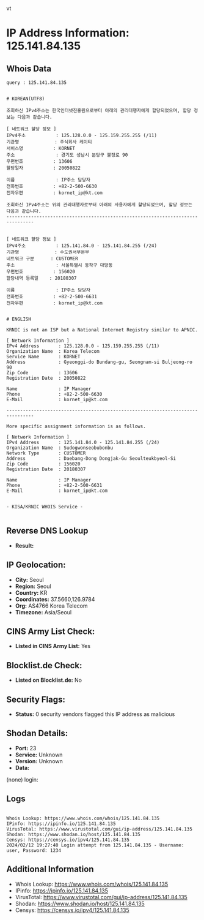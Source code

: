 vt
# IP Address Information: 125.141.84.135

## Whois Data
```
query : 125.141.84.135


# KOREAN(UTF8)

조회하신 IPv4주소는 한국인터넷진흥원으로부터 아래의 관리대행자에게 할당되었으며, 할당 정보는 다음과 같습니다.

[ 네트워크 할당 정보 ]
IPv4주소           : 125.128.0.0 - 125.159.255.255 (/11)
기관명             : 주식회사 케이티
서비스명           : KORNET
주소               : 경기도 성남시 분당구 불정로 90
우편번호           : 13606
할당일자           : 20050822

이름               : IP주소 담당자
전화번호           : +82-2-500-6630
전자우편           : kornet_ip@kt.com

조회하신 IPv4주소는 위의 관리대행자로부터 아래의 사용자에게 할당되었으며, 할당 정보는 다음과 같습니다.
--------------------------------------------------------------------------------


[ 네트워크 할당 정보 ]
IPv4주소           : 125.141.84.0 - 125.141.84.255 (/24)
기관명             : 수도권서부본부
네트워크 구분      : CUSTOMER
주소               : 서울특별시 동작구 대방동
우편번호           : 156020
할당내역 등록일    : 20180307

이름               : IP주소 담당자
전화번호           : +82-2-500-6631
전자우편           : kornet_ip@kt.com


# ENGLISH

KRNIC is not an ISP but a National Internet Registry similar to APNIC.

[ Network Information ]
IPv4 Address       : 125.128.0.0 - 125.159.255.255 (/11)
Organization Name  : Korea Telecom
Service Name       : KORNET
Address            : Gyeonggi-do Bundang-gu, Seongnam-si Buljeong-ro 90
Zip Code           : 13606
Registration Date  : 20050822

Name               : IP Manager
Phone              : +82-2-500-6630
E-Mail             : kornet_ip@kt.com

--------------------------------------------------------------------------------

More specific assignment information is as follows.

[ Network Information ]
IPv4 Address       : 125.141.84.0 - 125.141.84.255 (/24)
Organization Name  : Sudogwonseobubonbu
Network Type       : CUSTOMER
Address            : Daebang-Dong Dongjak-Gu Seoulteukbyeol-Si
Zip Code           : 156020
Registration Date  : 20180307

Name               : IP Manager
Phone              : +82-2-500-6631
E-Mail             : kornet_ip@kt.com


- KISA/KRNIC WHOIS Service -


```
## Reverse DNS Lookup
- **Result:** 

## IP Geolocation:
- **City:** Seoul
- **Region:** Seoul
- **Country:** KR
- **Coordinates:** 37.5660,126.9784
- **Org:** AS4766 Korea Telecom
- **Timezone:** Asia/Seoul

## CINS Army List Check:
- **Listed in CINS Army List:** 
Yes

## Blocklist.de Check:
- **Listed on Blocklist.de:** 
No

## Security Flags:
- **Status:** 0 security vendors flagged this IP address as malicious

## Shodan Details:
- **Port:** 23
- **Service:** Unknown
- **Version:** Unknown
- **Data:** 
(none) login: 

## Logs
```

Whois Lookup: https://www.whois.com/whois/125.141.84.135
IPinfo: https://ipinfo.io/125.141.84.135
VirusTotal: https://www.virustotal.com/gui/ip-address/125.141.84.135
Shodan: https://www.shodan.io/host/125.141.84.135
Censys: https://censys.io/ipv4/125.141.84.135
2024/02/12 19:27:40 Login attempt from 125.141.84.135 - Username: user, Password: 1234

```
## Additional Information
- Whois Lookup: https://www.whois.com/whois/125.141.84.135
- IPinfo: https://ipinfo.io/125.141.84.135
- VirusTotal: https://www.virustotal.com/gui/ip-address/125.141.84.135
- Shodan: https://www.shodan.io/host/125.141.84.135
- Censys: https://censys.io/ipv4/125.141.84.135

